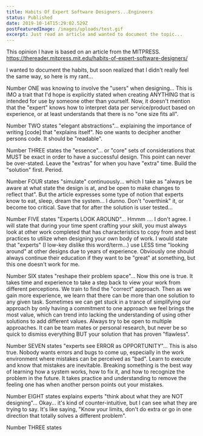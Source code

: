 ```yaml
---
title: Habits Of Expert Software Designers...Engineers
status: Published
date: 2019-10-14T15:29:02.529Z
postFeaturedImage: /images/uploads/test.gif
excerpt: Just read an article and wanted to document the topic...
---
```

This opinion I have is based on an article from the MITPRESS. <https://thereader.mitpress.mit.edu/habits-of-expert-software-designers/> 

I wanted to document the habits, but soon realized that I didn't really feel the same way, so here is my rant...

Number ONE was knowing to involve the "users" when designing... This is IMO a trait that I'd hope is explicitly stated when creating ANYTHING that is intended for use by someone other than yourself. Now, it doesn't mention that the "expert" knows how to interpret data per service/product based on experience, or at least understands that there is no "one size fits all".



Number TWO states "elegant abstractions"... explaining the importance of writing \[code] that "explains itself". No one wants to decipher another persons code. It should be "readable".



Number THREE states the "essence"... or "core" sets of considerations that MUST be exact in order to have a successful design.  This point can never be over-stated. Leave the "extras" for when you have "extra" time. Build the "solution" first. Period.

Number FOUR states "simulate" continuously... which I take as "always be aware at what state the design is at, and be open to make changes to reflect that".  But the article expresses some type of notion that experts know to eat, sleep, dream the system... I dunno. Don't "overthink" it, or become too critical. Save that for after the solution is user tested...

Number FIVE states "Experts LOOK AROUND"... Hmmm .... I don't agree. I will state that during your time spent crafting your skill, you must always look at other work completed that has characteristics to copy from and best practices to utilize when designing your own body of work. I would state that "experts" (I low-key dislike this word/term...) use LESS time "looking around" at other designs due to years of experience. Obviously one should always continue their education if they want to be "great" at something, but this one doesn't work for me.

Number SIX states "reshape their problem space"... Now this one is true. It takes time and experience to take a step back to view your work from different perceptions. We train to find the "correct" approach. Then as we gain more experience, we learn that there can be more than one solution to any given task. Sometimes we can get stuck in a trance of simplifying our approach by only having a commitment to one approach we feel brings the most value, which can trend into lacking the understanding of using other solutions to add different values. Always try to be open to multiple approaches. It can be team mates or personal research, but never be so quick to dismiss everything BUT your solution that has proven "flawless".



Number SEVEN states "experts see ERROR as OPPORTUNITY"... This is also true. Nobody wants errors and bugs to come up, especially in the work environment where mistakes can be perceived as "bad". Learn to execute and know that mistakes are inevitable. Breaking something is the best way of learning how a system works, how to fix it, and how to recognize the problem in the future. It takes practice and understanding to remove the feeling one has when another person points out your mistakes.



Number EIGHT states explains experts "think about what they are NOT designing"... Okay... it's kind of counter-intuitive, but I can see what they are trying to say. It's like saying, "Know your limits, don't do extra or go in one direction that totally solves a different problem". 



Number THREE states
